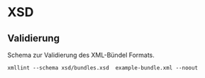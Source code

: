 # XSD

## Validierung

Schema zur Validierung des XML-Bündel Formats.

```
xmllint --schema xsd/bundles.xsd  example-bundle.xml --noout
```